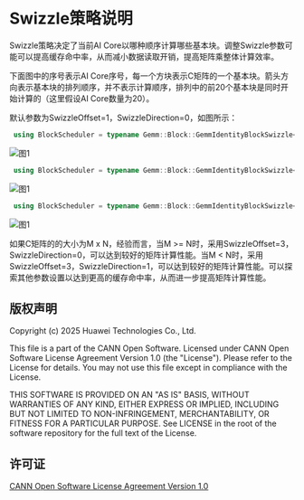 # Swizzle策略说明

Swizzle策略决定了当前AI Core以哪种顺序计算哪些基本块。调整Swizzle参数可能可以提高缓存命中率，从而减小数据读取开销，提高矩阵乘整体计算效率。

下面图中的序号表示AI Core序号，每一个方块表示C矩阵的一个基本块。箭头方向表示基本块的排列顺序，并不表示计算顺序，排列中的前20个基本块是同时开始计算的（这里假设AI Core数量为20）。

默认参数为SwizzleOffset=1，SwizzleDirection=0，如图所示：

```c++
 using BlockScheduler = typename Gemm::Block::GemmIdentityBlockSwizzle<>;
```

![图1](./images/swizzle10.png)

```c++
 using BlockScheduler = typename Gemm::Block::GemmIdentityBlockSwizzle<3, 0>;
```
![图1](./images/swizzle30.png)

```c++
 using BlockScheduler = typename Gemm::Block::GemmIdentityBlockSwizzle<3, 1>;
```
![图1](./images/swizzle31.png)

如果C矩阵的的大小为M x N，经验而言，当M >= N时，采用SwizzleOffset=3，SwizzleDirection=0，可以达到较好的矩阵计算性能。当M < N时，采用SwizzleOffset=3，SwizzleDirection=1，可以达到较好的矩阵计算性能。可以探索其他参数设置以达到更高的缓存命中率，从而进一步提高矩阵计算性能。

## 版权声明
Copyright (c) 2025 Huawei Technologies Co., Ltd.

This file is a part of the CANN Open Software.
Licensed under CANN Open Software License Agreement Version 1.0 (the "License").
Please refer to the License for details. You may not use this file except in compliance with the License.

THIS SOFTWARE IS PROVIDED ON AN "AS IS" BASIS, WITHOUT WARRANTIES OF ANY KIND,
EITHER EXPRESS OR IMPLIED,
INCLUDING BUT NOT LIMITED TO NON-INFRINGEMENT,
MERCHANTABILITY, OR FITNESS FOR A PARTICULAR   PURPOSE.
See LICENSE in the root of the software repository for the full text of the License.

## 许可证
[CANN Open Software License Agreement Version 1.0](../LICENSE)